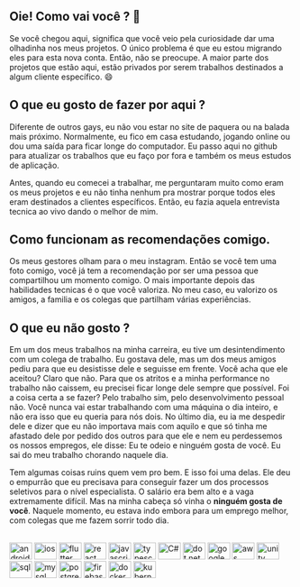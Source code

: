 ## Oie! Como vai você ? 👋

Se você chegou aqui, significa que você veio pela curiosidade dar uma olhadinha nos meus projetos. O único problema é que eu estou migrando eles para esta nova conta. Então, não se preocupe. A maior parte dos projetos que estão aqui, estão privados por serem trabalhos destinados a algum cliente específico. 😄 

## O que eu gosto de fazer por aqui ?

Diferente de outros gays, eu não vou estar no site de paquera ou na balada mais próximo. Normalmente, eu fico em casa estudando, jogando online ou dou uma saída para ficar longe do computador. Eu passo aqui no github para atualizar os trabalhos que eu faço por fora e também os meus estudos de aplicação. 

Antes, quando eu comecei a trabalhar, me perguntaram muito como eram os meus projetos e eu não tinha nenhum pra mostrar porque todos eles eram destinados a clientes específicos. Então, eu fazia aquela entrevista tecnica ao vivo dando o melhor de mim.

## Como funcionam as recomendações comigo.

Os meus gestores olham para o meu instagram. Então se você tem uma foto comigo, você já tem a recomendação por ser uma pessoa que compartilhou um momento comigo. O mais importante depois das habilidades tecnicas é o que você valoriza. No meu caso, eu valorizo os amigos, a familia e os colegas que partilham várias experiências.


## O que eu não gosto ?

Em um dos meus trabalhos na minha carreira, eu tive um desintendimento com um colega de trabalho. Eu gostava dele, mas um dos meus amigos pediu para que eu desistisse dele e seguisse em frente. Você acha que ele aceitou? Claro que não. Para que os atritos e a minha performance no trabalho não caissem, eu precisei ficar longe dele sempre que possível. Foi a coisa certa a se fazer? Pelo trabalho sim, pelo desenvolvimento pessoal não. Você nunca vai estar trabalhando com uma máquina o dia inteiro, e não era isso que eu queria para nós dois. No último dia, eu ia me despedir dele e dizer que eu não importava mais com aquilo e que só tinha me afastado dele por pedido dos outros para que ele e nem eu perdessemos os nossos empregos, ele disse: Eu te odeio e ninguém gosta de você. Eu sai do meu trabalho chorando naquele dia. 

Tem algumas coisas ruins quem vem pro bem. E isso foi uma delas. Ele deu o empurrão que eu precisava para conseguir fazer um dos processos seletivos para o nível especialista. O salário era bem alto e a vaga extremamente difícil. Mas na minha cabeça só vinha o **ninguém gosta de você**. Naquele momento, eu estava indo embora para um emprego melhor, com colegas que me fazem sorrir todo dia.

<div style="display: inline_block"><br>
  <img alt="android" height="30" width="40" src="https://cdn.jsdelivr.net/gh/devicons/devicon@latest/icons/android/android-plain.svg">
  <img alt="ios" height="30" width="40" src="https://cdn.jsdelivr.net/gh/devicons/devicon@latest/icons/apple/apple-original.svg" />
  <img alt="flutter" height="30" width="40" src="https://cdn.jsdelivr.net/gh/devicons/devicon@latest/icons/flutter/flutter-original.svg" />
  <img alt="react" height="30" width="40" src="https://cdn.jsdelivr.net/gh/devicons/devicon@latest/icons/react/react-original.svg" />
  <img alt="javascript" height="30" width="40" src="https://cdn.jsdelivr.net/gh/devicons/devicon@latest/icons/javascript/javascript-original.svg" />
  <img alt="typescript" height="30" width="40" src="https://cdn.jsdelivr.net/gh/devicons/devicon@latest/icons/typescript/typescript-original.svg" />
  <img alt="C#" height="30" width="40" src="https://cdn.jsdelivr.net/gh/devicons/devicon@latest/icons/csharp/csharp-original.svg" />
  <img alt="dot net core" height="30" width="40"  src="https://cdn.jsdelivr.net/gh/devicons/devicon@latest/icons/dotnetcore/dotnetcore-original.svg" />
  <img alt="google cloud" height="30" width="40" src="https://cdn.jsdelivr.net/gh/devicons/devicon@latest/icons/googlecloud/googlecloud-original-wordmark.svg" />
  <img alt="aws" height="30" width="40" src="https://cdn.jsdelivr.net/gh/devicons/devicon@latest/icons/amazonwebservices/amazonwebservices-original-wordmark.svg" />
  <img alt="unity" height="30" width="40" src="https://cdn.jsdelivr.net/gh/devicons/devicon@latest/icons/unity/unity-original.svg" />
  <img alt="sql" height="30" width="40" src="https://cdn.jsdelivr.net/gh/devicons/devicon@latest/icons/azuresqldatabase/azuresqldatabase-original.svg" />
  <img alt="mysql" height="30" width="40" src="https://cdn.jsdelivr.net/gh/devicons/devicon@latest/icons/mysql/mysql-original.svg" />
  <img alt="postgres" height="30" width="40" src="https://cdn.jsdelivr.net/gh/devicons/devicon@latest/icons/postgresql/postgresql-original.svg" />
  <img alt="firebase" height="30" width="40" src="https://cdn.jsdelivr.net/gh/devicons/devicon@latest/icons/firebase/firebase-original.svg" />
  <img alt="docker" height="30" width="40" src="https://cdn.jsdelivr.net/gh/devicons/devicon@latest/icons/docker/docker-original.svg" />
  <img alt="kubernets" height="30" width="40" src="https://cdn.jsdelivr.net/gh/devicons/devicon@latest/icons/kubernetes/kubernetes-original.svg" />

</div>
